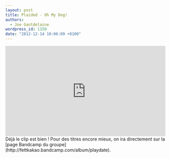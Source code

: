 ```yaml
---
layout: post
title: Plaided - Oh My Dog!
authors:
  - Joe Gantdelaine
wordpress_id: 1150
date: "2012-12-14 10:06:09 +0100"
---
```


<iframe width="500" height="281" src="http://www.youtube.com/embed/-COxSxVzxw4?rel=0" frameborder="0" allowfullscreen></iframe>
Déjà le clip est bien ! Pour des titres encore mieux, on ira directement sur la [page Bandcamp du groupe](http://fettkakao.bandcamp.com/album/playdate).
